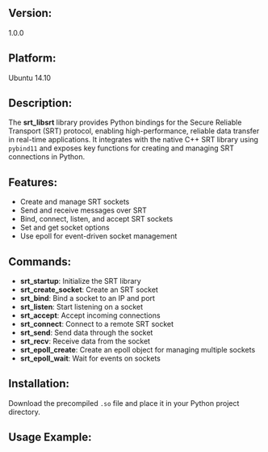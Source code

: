 <h2>Version:</h2>
<p>1.0.0</p>

<h2>Platform:</h2>
<p>Ubuntu 14.10</p>

<h2>Description:</h2>
<p>
    The <strong>srt_libsrt</strong> library provides Python bindings for the Secure Reliable Transport (SRT) protocol, 
    enabling high-performance, reliable data transfer in real-time applications. It integrates with the native C++ 
    SRT library using <code>pybind11</code> and exposes key functions for creating and managing SRT connections in Python.
</p>

<h2>Features:</h2>
<ul>
    <li>Create and manage SRT sockets</li>
    <li>Send and receive messages over SRT</li>
    <li>Bind, connect, listen, and accept SRT sockets</li>
    <li>Set and get socket options</li>
    <li>Use epoll for event-driven socket management</li>
</ul>

<h2>Commands:</h2>
<ul>
    <li><strong>srt_startup</strong>: Initialize the SRT library</li>
    <li><strong>srt_create_socket</strong>: Create an SRT socket</li>
    <li><strong>srt_bind</strong>: Bind a socket to an IP and port</li>
    <li><strong>srt_listen</strong>: Start listening on a socket</li>
    <li><strong>srt_accept</strong>: Accept incoming connections</li>
    <li><strong>srt_connect</strong>: Connect to a remote SRT socket</li>
    <li><strong>srt_send</strong>: Send data through the socket</li>
    <li><strong>srt_recv</strong>: Receive data from the socket</li>
    <li><strong>srt_epoll_create</strong>: Create an epoll object for managing multiple sockets</li>
    <li><strong>srt_epoll_wait</strong>: Wait for events on sockets</li>
</ul>

<h2>Installation:</h2>
<p>
    Download the precompiled <code>.so</code> file and place it in your Python project directory.
</p>

<h2>Usage Example:</h2>
<pre>
    <code>
